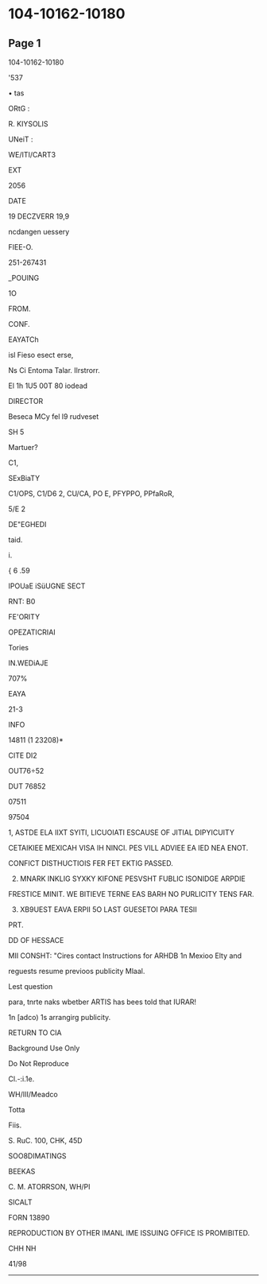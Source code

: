 # 104-10162-10180

## Page 1

104-10162-10180

'537

• tas

ORtG :

R. KIYSOLIS

UNeiT :

WE/ITI/CART3

EXT

2056

DATE

19 DECZVERR 19,9

ncdangen uessery

FIEE-O.

251-267431

_POUING

1O

FROM.

CONF.

EAYATCh

isl Fieso esect erse,

Ns Ci Entoma Talar. Ilrstrorr.

El 1h 1U5 00T 80 iodead

DIRECTOR

Beseca MCy fel l9 rudveset

SH 5

Martuer?

C1,

SExBiaTY

C1/OPS, C1/D6 2, CU/CA, PO E, PFYPPO, PPfaRoR,

5/E 2

DE"EGHEDI

taid.

i.

{ 6 .59

IPOUaE iSüUGNE SECT

RNT: B0

FE'ORITY

OPEZATICRIAI

Tories

IN.WEDiAJE

707%

EAYA

21-3

INFO

14811 (1 23208)*

CITE DI2

OUT76÷52

DUT 76852

07511

97504

1, ASTDE ELA IIXT SYITI, LICUOIATI ESCAUSE OF JITIAL DIPYICUITY

CETAIKIEE MEXICAH VISA IH NINCI. PES VILL ADVIEE EA IED NEA ENOT.

CONFICT DISTHUCTIOIS FER FET EKTIG PASSED.

2. MNARK INKLIG SYXKY KIFONE PESVSHT FUBLIC ISONIDGE ARPDIE

FRESTICE MINIT. WE BITIEVE TERNE EAS BARH NO PURLICITY TENS FAR.

3. XB9UEST EAVA ERPII 5O LAST GUESETOI PARA TESII

PRT.

DD OF HESSACE

MII CONSHT: "Cires contact Instructions for ARHDB 1n Mexioo Elty and

reguests resume previoos publicity Mlaal.

Lest question

para, tnrte naks wbetber ARTIS has bees told that IURAR!

1n [adco) 1s arrangirg publicity.

RETURN TO CIA

Background Use Only

Do Not Reproduce

Cl.-:i.1e.

WH/III/Meadco

Totta

Fiis.

S. RuC. 100, CHK, 45D

SOO8DIMATINGS

BEEKAS

C. M. ATORRSON, WH/PI

SICALT

FORN 13890

REPRODUCTION BY OTHER IMANL IME ISSUING OFFICE IS PROMIBITED.

CHH NH

41/98

---

